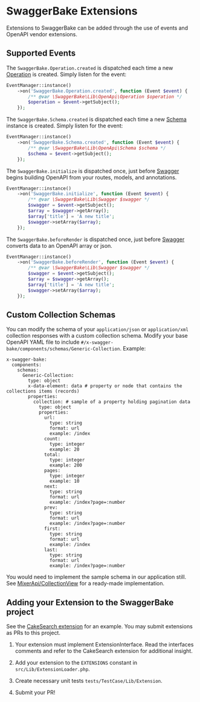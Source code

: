 # SwaggerBake Extensions

Extensions to SwaggerBake can be added through the use of events and OpenAPI vendor extensions.

## Supported Events

The `SwaggerBake.Operation.created` is dispatched each time a new [Operation](https://github.com/cnizzardini/cakephp-swagger-bake/blob/master/src/Lib/OpenApi/Operation.php) is created. Simply listen for the event: 

```php
EventManager::instance()
    ->on('SwaggerBake.Operation.created', function (Event $event) {
        /** @var \SwaggerBake\Lib\OpenApi\Operation $operation */
        $operation = $event->getSubject();
    });
```

The `SwaggerBake.Schema.created` is dispatched each time a new [Schema](https://github.com/cnizzardini/cakephp-swagger-bake/blob/master/src/Lib/OpenApi/Schema.php) instance is created. Simply listen for the event: 

```php
EventManager::instance()
    ->on('SwaggerBake.Schema.created', function (Event $event) {
        /** @var \SwaggerBake\Lib\OpenApi\Schema $schema */
        $schema = $event->getSubject();
    });
```

The `SwaggerBake.initialize` is dispatched once, just before [Swagger](https://github.com/cnizzardini/cakephp-swagger-bake/blob/master/src/Lib/Swagger.php) begins building OpenAPI from your routes, models, and annotations.

```php
EventManager::instance()
    ->on('SwaggerBake.initialize', function (Event $event) {
        /** @var \SwaggerBake\Lib\Swagger $swagger */
        $swagger = $event->getSubject();
        $array = $swagger->getArray();
        $array['title'] = 'A new title';
        $swagger->setArray($array);
    });
```

The `SwaggerBake.beforeRender` is dispatched once, just before [Swagger](https://github.com/cnizzardini/cakephp-swagger-bake/blob/master/src/Lib/Swagger.php) converts data to an OpenAPI array or json. 

```php
EventManager::instance()
    ->on('SwaggerBake.beforeRender', function (Event $event) {
        /** @var \SwaggerBake\Lib\Swagger $swagger */
        $swagger = $event->getSubject();
        $array = $swagger->getArray();
        $array['title'] = 'A new title';
        $swagger->setArray($array);
    });
```

## Custom Collection Schemas

You can modify the schema of your `application/json` or `application/xml` collection responses with a custom collection 
schema. Modify your base OpenAPI YAML file to include `#/x-swagger-bake/components/schemas/Generic-Collection`. Example:

```
x-swagger-bake:
  components:
    schemas:
      Generic-Collection:
        type: object
        x-data-element: data # property or node that contains the collections items (records)
        properties:
          collection: # sample of a property holding pagination data
            type: object
            properties:
              url:
                type: string
                format: url
                example: /index
              count:
                type: integer
                example: 20
              total:
                type: integer
                example: 200
              pages:
                type: integer
                example: 10
              next:
                type: string
                format: url
                example: /index?page=:number
              prev:
                type: string
                format: url
                example: /index?page=:number
              first:
                type: string
                format: url
                example: /index
              last:
                type: string
                format: url
                example: /index?page=:number
```

You would need to implement the sample schema in our application still. See 
[MixerApi/CollectionView](https://github.com/mixerapi/collection-view) for a ready-made implementation.

## Adding your Extension to the SwaggerBake project

See the [CakeSearch extension](https://github.com/cnizzardini/cakephp-swagger-bake/tree/master/src/Lib/Extension) for an example. You may submit extensions as PRs to this project.

1. Your extension must implement ExtensionInterface. Read the interfaces comments and refer to the CakeSearch 
extension for additional insight.

2. Add your extension to the `EXTENSIONS` constant in `src/Lib/ExtensionLoader.php`.

3. Create necessary unit tests `tests/TestCase/Lib/Extension`.

4. Submit your PR!
